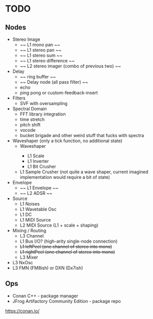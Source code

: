 # TODO

## Nodes

- Stereo Image
  - ~~ L1 mono pan ~~
  - ~~ L1 stereo pan ~~
  - ~~ L1 stereo sum ~~
  - ~~ L1 stereo difference ~~
  - ~~ L2 stereo imager (combo of previous two) ~~
- Delay
  - ~~ ring buffer ~~
  - ~~ Delay node (all pass filter) ~~
  - echo
  - ping pong or custom-feedback-insert
- Filters
  - SVF with oversampling
- Spectral Domain
  - FFT library integration
  - time stretch
  - pitch shift
  - vocode
  - bucket brigade and other weird stuff that fucks with spectra
- Waveshaper (only a tick function, no additional state)
  - Waveshaper<waveshapeFn>
    - L1 Scale
    - L1 Inverter
    - L1 Bit Crusher
  - L1 Sample Crusher (not quite a wave shaper, current imagined implementation would require a bit of state)
- Envelope
  - ~~ L1 Envelope ~~
  - ~~ L2 ADSR ~~
- Source
  - L1 Noises
  - L1 Wavetable Osc
  - L1 DC
  - L1 MIDI Source
  - L2 MIDI Source (L1 + scale + shaping)
- Mixing / Routing
  - L3 Channel
  - L1 Bus I/O? (high-arity single-node connection)
  - ~~L1 leftPeel (one channel of stereo into mono)~~
  - ~~L1 rightPeel (one channel of stereo into mono)~~
  - L3 Mixer
- L3 NxOsc
- L3 FMN (FM8ish) or DXN (Dx7ish)

## Ops

- Conan C++ - package manager
- JFrog Artifactory Community Edition - package repo

https://conan.io/
